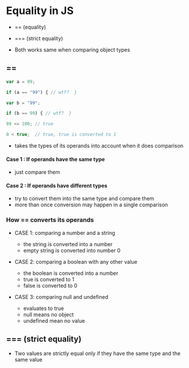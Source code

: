 # Equality in JS

- ==  (equality)
- === (strict equality)

- Both works same when comparing object types

## ==

```javascript
var a = 99;

if (a == "99") { // wtf?  }

var b = "99";

if (b == 99) { // wtf?  }

99 <= 100; // true

0 < true;  // true, true is converted to 1
```

- takes the types of its operands into account when it does comparison

#### Case 1 : If operands have the same type

- just compare them

#### Case 2 : If operands have different types

- try to convert them into the same type and compare them
- more than once conversion may happen in a single comparison

### How == converts its operands

* CASE 1: comparing a number and a string
  - the string is converted into a number
  - empty string is converted into number 0

* CASE 2: comparing a boolean with any other value
  - the boolean is converted into a number
  - true is converted to 1
  - false is converted to 0

* CASE 3: comparing null and undefined
  - evaluates to true
  - null means no object
  - undefined mean no value

## === (strict equality)

- Two values are strictly equal only if they have the same type and the same value
